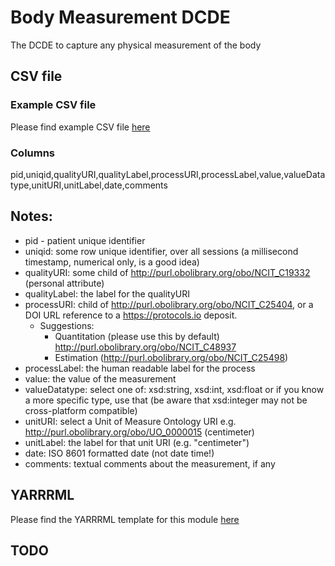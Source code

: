 # Body Measurement DCDE

The DCDE to capture any physical measurement of the body

## CSV file 

### Example CSV file
Please find example CSV file [here](../csv/body_measurement.csv)

### Columns

 pid,uniqid,qualityURI,qualityLabel,processURI,processLabel,value,valueDatatype,unitURI,unitLabel,date,comments


## Notes:
  * pid - patient unique identifier
  * uniqid:  some row unique identifier, over all sessions (a millisecond timestamp, numerical only, is a good idea)
  * qualityURI: some child of http://purl.obolibrary.org/obo/NCIT_C19332  (personal attribute)
  * qualityLabel:  the label for the qualityURI
  * processURI:  child of http://purl.obolibrary.org/obo/NCIT_C25404, or a DOI URL reference to a https://protocols.io deposit.
    * Suggestions:
      * Quantitation (please use this by default) http://purl.obolibrary.org/obo/NCIT_C48937
      * Estimation (http://purl.obolibrary.org/obo/NCIT_C25498)
  * processLabel:  the human readable label for the process
  * value:  the value of the measurement
  * valueDatatype: select one of:  xsd:string, xsd:int, xsd:float  or if you know a more specific type, use that (be aware that xsd:integer may not be cross-platform compatible)
  * unitURI: select a Unit of Measure Ontology URI e.g. http://purl.obolibrary.org/obo/UO_0000015 (centimeter)
  * unitLabel:  the label for that unit URI (e.g. "centimeter")
  * date:  ISO 8601 formatted date  (not date time!)
  * comments:  textual comments about the measurement, if any

## YARRRML

Please find the YARRRML template for this module [here](../templates/body_measurement_yarrrml_template.yaml)
  
##  TODO

